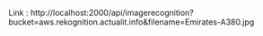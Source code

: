 Link : http://localhost:2000/api/imagerecognition?bucket=aws.rekognition.actualit.info&filename=Emirates-A380.jpg 